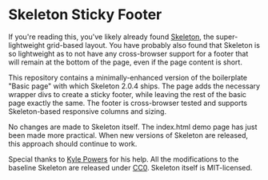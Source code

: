 # Skeleton Sticky Footer

If you're reading this, you've likely already found
[Skeleton][skeleton], the super-lightweight grid-based layout. You
have probably also found that Skeleton is so lightweight as to not
have any cross-browser support for a footer that will remain at the
bottom of the page, even if the page content is short.

This repository contains a minimally-enhanced version of the
boilerplate "Basic page" with which Skeleton 2.0.4 ships. The page
adds the necessary wrapper divs to create a sticky footer, while
leaving the rest of the basic page exactly the same. The footer is
cross-browser tested and supports Skeleton-based responsive columns
and sizing.

No changes are made to Skeleton itself. The index.html demo page has
just been made more practical. When new versions of Skeleton are
released, this approach should continue to work.

Special thanks to [Kyle Powers][kp] for his help. All the
modifications to the baseline Skeleton are released under [CC0][cc0].
Skeleton itself is MIT-licensed.

[skeleton]: http://getskeleton.com/
[kp]: https://github.com/mfkp
[cc0]: https://creativecommons.org/publicdomain/zero/1.0/
